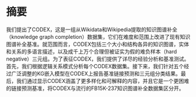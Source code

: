 # 摘要  
我们提出了CODEX，这是一组从Wikidata和Wikipedia提取的知识图谱补全（knowledge graph completion）数据集，它们在难度和范围上改进了现有知识图谱补全基准。就范围而言，CODEX包括三个大小和结构各异的知识图谱，实体和关系的多语言描述，以及成千上万个合理但被证实为假的难负样本（hard negative）三元组。为了表征CODEX，我们提供了详尽的经验分析和基准测试。首先，我们根据逻辑关系模式分析每个CODEX数据集。接下来，我们针对五个经过广泛调整的KG嵌入模型在CODEX上报告基准链接预测和三元组分类结果。最后，我们通过显示CODEX涵盖了更多样化和可解释的内容，并且它是一个更困难的链接预测基准，将CODEX与流行的FB15K-237知识图谱补全数据集区分开。
